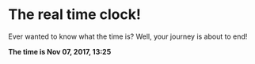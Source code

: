 # The real time clock!

Ever wanted to know what the time is? Well, your journey is about to end!

**The time is Nov 07, 2017, 13:25**